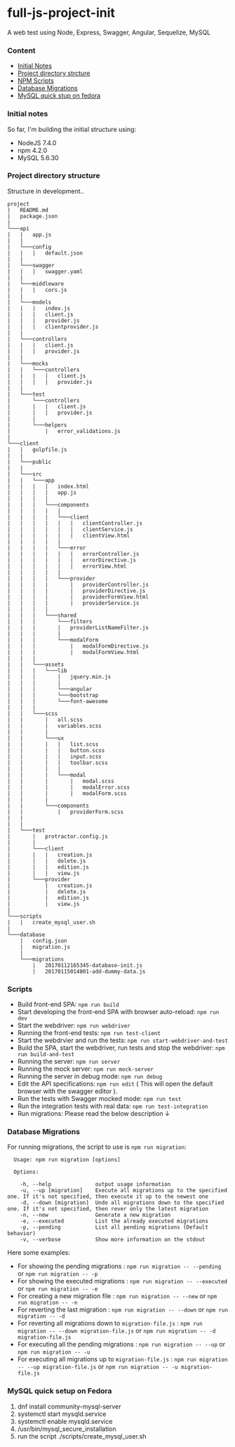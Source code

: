 # full-js-project-init
A web test using Node, Express, Swagger, Angular, Sequelize, MySQL

### Content
- [Initial Notes](https://github.com/facundovictor/full-js-project-init#initial-notes)
- [Project directory strcture](https://github.com/facundovictor/full-js-project-init#project-directory-structure)
- [NPM Scripts](https://github.com/facundovictor/full-js-project-init#npm-scripts)
- [Database Migrations](https://github.com/facundovictor/full-js-project-init#database-migrations)
- [MySQL quick stup on fedora](https://github.com/facundovictor/full-js-project-init#mysql-quick-setup-on-fedora)

### Initial notes
So far, I'm building the initial structure using:
- NodeJS 7.4.0
- npm 4.2.0
- MySQL 5.6.30

### Project directory structure

Structure in development..

```
project
|   README.md
|   package.json
|
└───api
|   |   app.js
|   |
|   └───config
|   |   |   default.json
|   |
|   └───swagger
|   |   |   swagger.yaml
|   |
|   └───middleware
|   |   |   cors.js
|   |
|   └───models
|   |   |   index.js
|   |   |   client.js
|   |   |   provider.js
|   |   |   clientprovider.js
|   |
|   └───controllers
|   |   |   client.js
|   |   |   provider.js
|   |
|   └───mocks
|   |   └───controllers
|   |   |   |   client.js
|   |   |   |   provider.js
|   |
|   └───test
|       └───controllers
|       |   |   client.js
|       |   |   provider.js
|       |
|       └───helpers
|           |   error_validations.js
|
└───client
|   |   gulpfile.js
|   |
|   └───public
|   |
|   └───src
|   |   └───app
|   |   |   |   index.html
|   |   |   |   app.js
|   |   |   |
|   |   |   └───components
|   |   |   |   | 
|   |   |   |   └───client
|   |   |   |   |   |   clientController.js
|   |   |   |   |   |   clientService.js
|   |   |   |   |   |   clientView.html
|   |   |   |   |
|   |   |   |   └───error
|   |   |   |   |   |   errorController.js
|   |   |   |   |   |   errorDirective.js
|   |   |   |   |   |   errorView.html
|   |   |   |   |
|   |   |   |   └───provider
|   |   |   |       |   providerController.js
|   |   |   |       |   providerDirective.js
|   |   |   |       |   providerFormView.html
|   |   |   |       |   providerService.js
|   |   |   |
|   |   |   └───shared
|   |   |       └───filters
|   |   |       |   providerListNameFilter.js
|   |   |       |
|   |   |       └───modalForm
|   |   |           |   modalFormDirective.js
|   |   |           |   modalFormView.html
|   |   |
|   |   └───assets
|   |   |   └───lib
|   |   |       |   jquery.min.js
|   |   |       |
|   |   |       └───angular
|   |   |       └───bootstrap
|   |   |       └───font-awesome
|   |   |
|   |   └───scss
|   |       |   all.scss
|   |       |   variables.scss
|   |       |
|   |       └───ux
|   |       |   |   list.scss
|   |       |   |   button.scss
|   |       |   |   input.scss
|   |       |   |   toolbar.scss
|   |       |   |
|   |       |   └───modal
|   |       |       |   modal.scss
|   |       |       |   modalError.scss
|   |       |       |   modalForm.scss
|   |       |
|   |       └───components
|   |           |   providerForm.scss
|   |
|   |
|   └───test
|       |   protractor.config.js
|       |
|       └───client
|       |   |   creation.js
|       |   |   delete.js
|       |   |   edition.js
|       |   |   view.js
|       └───provider
|           |   creation.js
|           |   delete.js
|           |   edition.js
|           |   view.js
|
└───scripts
|   |   create_mysql_user.sh
|
└───database
    |   config.json
    |   migration.js
    |
    └───migrations
        |   20170112165345-database-init.js
        |   20170115014801-add-dummy-data.js
```

### Scripts

* Build front-end SPA: `npm run build`
* Start developing the front-end SPA with browser auto-reload: `npm run dev`
* Start the webdriver: `npm run webdriver`
* Running the front-end tests: `npm run test-client`
* Start the webdrvier and run the tests: `npm run start-webdriver-and-test`
* Build the SPA, start the webdriver, run tests and stop the webdriver: `npm run build-and-test`
* Running the server: `npm run server`
* Running the mock server: `npm run mock-server`
* Running the server in debug mode: `npm run debug`
* Edit the API specifications: `npm run edit`  ( This will open the default browser with the swagger editor ).
* Run the tests with Swagger mocked mode: `npm run test`
* Run the integration tests with real data: `npm run test-integration`
* Run migrations: Please read the below description ↓

### Database Migrations

For running migrations, the script to use is `npm run migration`:

```
  Usage: npm run migration [options]

  Options:

    -h, --help              output usage information
    -u, --up [migration]    Execute all migrations up to the specified one. If it's not specified, then execute it up to the newest one
    -d, --down [migration]  Undo all migrations down to the specified one. If it's not specified, then rever only the latest migration
    -n, --new               Generate a new migration
    -e, --executed          List the already executed migrations
    -p, --pending           List all pending migrations (Default behavior)
    -v, --verbose           Show more information on the stdout
```

Here some examples:

* For showing the pending migrations : `npm run migration -- --pending` or `npm run migration -- -p`
* For showing the executed migrations : `npm run migration -- --executed` or `npm run migration -- -e`
* For creating a new migration file : `npm run migration -- --new` or `npm run migration -- -n`
* For reverting the last migration : `npm run migration -- --down` or `npm run migration -- -d`
* For reverting all migrations down to `migration-file.js` : `npm run migration -- --down migration-file.js` or `npm run migration -- -d migration-file.js`
* For executing all the pending migrations : `npm run migration -- --up` or `npm run migration -- -u`
* For executing all migrations up to `migration-file.js` : `npm run migration -- --up migration-file.js` or `npm run migration -- -u migration-file.js`

### MySQL quick setup on Fedora

1. dnf install community-mysql-server
2. systemctl start mysqld.service
3. systemctl enable mysqld.service
4. /usr/bin/mysql_secure_installation
5. run the script ./scripts/create_mysql_user.sh
